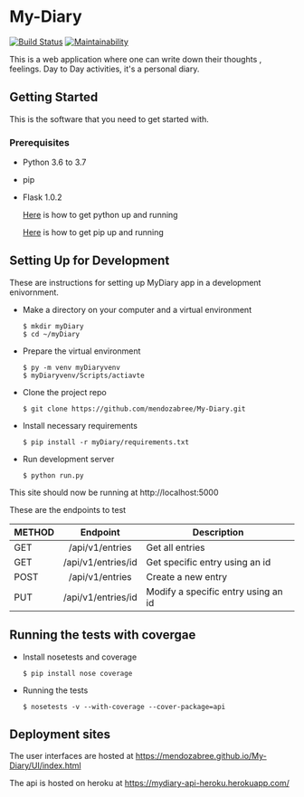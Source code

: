 # My-Diary

[![Build Status](https://travis-ci.com/mendozabree/My-Diary.svg?branch=develop)](https://travis-ci.com/mendozabree/My-Diary)
[![Maintainability](https://api.codeclimate.com/v1/badges/b244783690700c7ae422/maintainability)](https://codeclimate.com/github/mendozabree/My-Diary/maintainability)

This is a web application where one can write down their thoughts , feelings. Day to Day activities, it's a personal diary.

## Getting Started
This is the software that you need to get started with.

### Prerequisites

* Python 3.6 to 3.7
* pip
* Flask 1.0.2

  
  [Here](https://www.python.org/getit/) is how to get python up and running
  
  [Here](https://pip.pypa.io/en/stable/installing/) is how to get pip up and running
  

## Setting Up for Development
These are instructions for setting up MyDiary app in a development enivornment.

* Make a directory on your computer and a virtual environment
  ```
  $ mkdir myDiary
  $ cd ~/myDiary
  ```

* Prepare the virtual environment
    ```
    $ py -m venv myDiaryvenv
    $ myDiaryvenv/Scripts/actiavte
    ```

* Clone the project repo
  ```
  $ git clone https://github.com/mendozabree/My-Diary.git
  ```
  

* Install necessary requirements
  ```
  $ pip install -r myDiary/requirements.txt
  ```

* Run development server
  ```
  $ python run.py
  ```
  
This site should now be running at http://localhost:5000 

These are the endpoints to test

| METHOD       | Endpoint           | Description  |
| ------------- |:-------------:| -----|
| GET      | /api/v1/entries | Get all entries
| GET      | /api/v1/entries/id      | Get specific entry using an id |
| POST | /api/v1/entries      | Create a new entry |
| PUT      | /api/v1/entries/id      | Modify a specific entry using an id |

## Running the tests with covergae
* Install nosetests and coverage
  ```
  $ pip install nose coverage
  ```

* Running the tests
  ```
  $ nosetests -v --with-coverage --cover-package=api
  ```

## Deployment sites
The user interfaces are hosted at https://mendozabree.github.io/My-Diary/UI/index.html

The api is hosted on heroku at https://mydiary-api-heroku.herokuapp.com/

